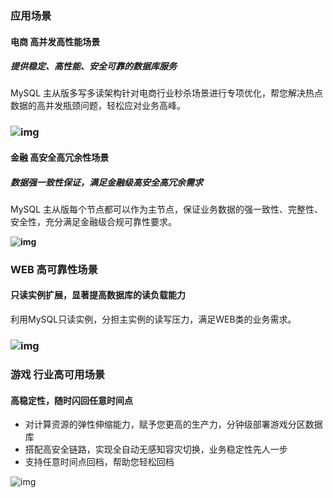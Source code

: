 ### 应用场景

#### 电商 高并发高性能场景

##### 提供稳定、高性能、安全可靠的数据库服务

MySQL 主从版多写多读架构针对电商行业秒杀场景进行专项优化，帮您解决热点数据的高并发瓶颈问题，轻松应对业务高峰。

### ![img](http://wiki-private.capitalonline.net:8090/download/attachments/75826652/image2020-8-21_16-38-28.png?version=1&modificationDate=1618560574000&api=v2)

#### 金融 高安全高冗余性场景

##### 数据强一致性保证，满足金融级高安全高冗余需求

MySQL 主从版每个节点都可以作为主节点，保证业务数据的强一致性、完整性、安全性，充分满足金融级合规可靠性要求。

**![img](http://wiki-private.capitalonline.net:8090/download/attachments/75826652/image2020-8-21_16-39-5.png?version=1&modificationDate=1618560574000&api=v2)**

### **WEB** 高可靠性场景

#### 只读实例扩展，显著提高数据库的读负载能力

利用MySQL只读实例，分担主实例的读写压力，满足WEB类的业务需求。

### ![img](http://wiki-private.capitalonline.net:8090/download/attachments/75826652/image2020-8-21_16-39-46.png?version=1&modificationDate=1618560574000&api=v2)

### 游戏 行业高可用场景

#### 高稳定性，随时闪回任意时间点

- 对计算资源的弹性伸缩能力，赋予您更高的生产力，分钟级部署游戏分区数据库
- 搭配高安全链路，实现全自动无感知容灾切换，业务稳定性先人一步
- 支持任意时间点回档，帮助您轻松回档

![img](http://wiki-private.capitalonline.net:8090/download/attachments/75826652/image2020-8-21_16-37-56.png?version=1&modificationDate=1618560574000&api=v2)
